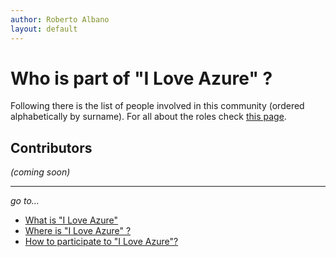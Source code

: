 ```yaml
---
author: Roberto Albano
layout: default
---
```

# Who is part of "I Love Azure" ?

Following there is the list of people involved in this community (ordered alphabetically by surname).
For all about the roles check [this page](../../common/roles/roles.html).

## Contributors

*(coming soon)*

---
*go to...*

- [What is "I Love Azure"](../WhatIs\WhatIs.html)
- [Where is "I Love Azure" ?](../WhereIs/whereis.html)
- [How to participate to "I Love Azure"?](../HowToPart/howtopart.html)

